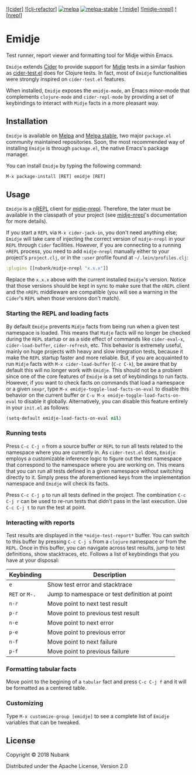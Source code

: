 [![cider]](https://github.com/clojure-emacs/cider)
[![clj-refactor]](https://github.com/clojure-emacs/clj-refactor.el)
[![melpa](http://melpa.org/packages/clj-refactor-badge.svg)](http://melpa.org/#/clj-refactor)
[![melpa-stable](http://stable.melpa.org/packages/clj-refactor-badge.svg)](http://stable.melpa.org/#/clj-refactor)
[! [midje]](https://github.com/marick/Midje)
[![midje-nrepl]](https://github.com/nubank/midje-nrepl)
[![nrepl]](https://github.com/nrepl/nrepl)

# Emidje

Test runner, report viewer and formatting tool for Midje within Emacs.

`Emidje` extends [Cider](cider) to provide support for [Midje](midje) tests in a
similar fashion as
[cider-test.el](https://github.com/clojure-emacs/cider/blob/master/cider-test.el)
does for Clojure tests. In fact, most of `Emidje` functionalities were strongly
inspired on `cider-test.el` features.

When installed, `Emidje` exposes the `emidje-mode`, an Emacs minor-mode that
complements `clojure-mode` and `cider-repl-mode` by providing a set of
keybindings to interact with `Midje` facts in a more pleasant way.

## Installation

`Emidje` is available on [Melpa](melpa) and [Melpa stable](melpa-stable), two
major `package.el` community maintained repositories. Soon, the most recommended
way of installing `Emidje` is through `package.el`, the native Emacs's package
manager.

You can install `Emidje` by typing the following command:

```el
M-x package-install [RET] emidje [RET]
```

## Usage

`Emidje` is a [nREPL](nrepl) client for [midje-nrepl](midje-nrepl). Therefore,
the later must be available in the classpath of your project (see
[midje-nrepl](midje-nrepl)'s documentation for more details).

If you start a `REPL` via `M-x cider-jack-in`, you don't need anything else;
`Emidje` will take care of injecting the correct version of `midje-nrepl` in
your `REPL` through `Cider` facilities. However, if you are connecting to a
running `nREPL` process, you need to add `midje-nrepl` manually either to your
project's `project.clj`, or in the `:user` profile found at
`~/.lein/profiles.clj`:

```clojure
:plugins [[nubank/midje-nrepl "x.x.x"]]
```

Replace the `x.x.x` above with the current installed `Emidje`'s version. Notice
that those versions should be kept in sync to make sure that the `nREPL` client
and the `nREPL` middleware are compatible (you will see a warning in the
`Cider`'s `REPL` when those versions don't match).

### Starting the REPL and loading facts

By default `Emidje` prevents `Midje` facts from being run when a given test
namespace is loaded. This means that `Midje` facts will no longer be checked
during the `REPL` startup or as a side effect of commands like `cider-eval-x`,
`cider-load-buffer`, `cider-refresh`, etc. This behavior is extremely useful,
mainly on huge projects with heavy and slow integration tests, because it make
the `REPL` startup faster and more reliable. But, if you are acquainted to run
`Midje` facts with `M-x cider-load-buffer` (`C-c C-k`), be aware that by default
this will no longer work with `Emidje`. This should not be a problem since one
of the core features of `Emidje` is a set of keybindings to run facts. However,
if you want to check facts on commands that load a namespace or a given `sexpr`,
type `M-x emidje-toggle-load-facts-on-eval` to disable this behavior on the
current buffer or `C-u M-x emidje-toggle-load-facts-on-eval` to disable it
globally. Alternatively, you can disable this feature entirely in your `init.el`
as follows:

```el
(setq-default emidje-load-facts-on-eval nil)
```

### Running tests

Press `C-c C-j n` from a source buffer or `REPL` to run all tests related to the
namespace where you are currently in. As `cider-test.el` does, `Emidje` employs
a customizable inference logic to figure out the test namespace that correspond
to the namespace where you are working on. This means that you can run all tests
defined in a given namespace without switching directly to it. Simply press the
aforementioned keys from the implementation namespace and `Emidje` will check
its facts.

Press `C-c C-j p` to run all tests defined in the project. The combination `C-c
C-j r` can be used to re-run tests that didn't pass in the last execution. Use
`C-c C-j t` to run the test at point.

### Interacting with reports

Test results are displayed in the `*midje-test-report*` buffer. You can switch
to this buffer by pressing `C-c C-j s` from a `clojure` namespace or from the
`REPL`. Once in this buffer, you can navigate across test results, jump to test
definitions, show stacktraces, etc. Follows a list of keybindings that you have
at your disposal:

| Keybinding | Description |
| --------------- | --------------------------------------------- |
| `e` | Show test error and stacktrace |
| `RET` or `M-.` | Jump to namespace or test definition at point |
| `n-r` | Move point to next test result |
| `p-r` | Move point to previous test result |
| `n-e` | Move point to next error |
| `p-e` | Move point to previous error |
| `n-f` | Move point to next failure |
| `p-f` | Move point to previous failure |

### Formatting tabular facts

Move point to the begining of a `tabular` fact and press `C-c C-j f` and it will
be formatted as a centered table.

### Customizing

Type `M-x customize-group [emidje]` to see a complete list of `Emidje` variables
that can be tweaked.

## License
Copyright © 2018 Nubank

Distributed under the Apache License, Version 2.0
